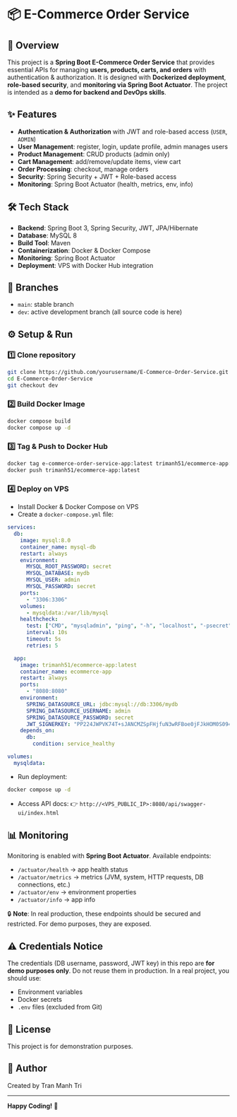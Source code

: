 # 📦 E-Commerce Order Service

## 🚀 Overview

This project is a **Spring Boot E-Commerce Order Service** that provides essential APIs for managing **users, products, carts, and orders** with authentication & authorization. It is designed with **Dockerized deployment**, **role-based security**, and **monitoring via Spring Boot Actuator**. The project is intended as a **demo for backend and DevOps skills**.

## ✨ Features

* **Authentication & Authorization** with JWT and role-based access (`USER`, `ADMIN`)
* **User Management**: register, login, update profile, admin manages users
* **Product Management**: CRUD products (admin only)
* **Cart Management**: add/remove/update items, view cart
* **Order Processing**: checkout, manage orders
* **Security**: Spring Security + JWT + Role-based access
* **Monitoring**: Spring Boot Actuator (health, metrics, env, info)

## 🛠️ Tech Stack

* **Backend**: Spring Boot 3, Spring Security, JWT, JPA/Hibernate
* **Database**: MySQL 8
* **Build Tool**: Maven
* **Containerization**: Docker & Docker Compose
* **Monitoring**: Spring Boot Actuator
* **Deployment**: VPS with Docker Hub integration

## 📂 Branches

* `main`: stable branch
* `dev`: active development branch (all source code is here)

## ⚙️ Setup & Run

### 1️⃣ Clone repository

```bash
git clone https://github.com/yourusername/E-Commerce-Order-Service.git
cd E-Commerce-Order-Service
git checkout dev
```

### 2️⃣ Build Docker Image

```bash
docker compose build
docker compose up -d
```

### 3️⃣ Tag & Push to Docker Hub

```bash
docker tag e-commerce-order-service-app:latest trimanh51/ecommerce-app:latest
docker push trimanh51/ecommerce-app:latest
```

### 4️⃣ Deploy on VPS

* Install Docker & Docker Compose on VPS
* Create a `docker-compose.yml` file:

```yaml
services:
  db:
    image: mysql:8.0
    container_name: mysql-db
    restart: always
    environment:
      MYSQL_ROOT_PASSWORD: secret
      MYSQL_DATABASE: mydb
      MYSQL_USER: admin
      MYSQL_PASSWORD: secret
    ports:
      - "3306:3306"
    volumes:
      - mysqldata:/var/lib/mysql
    healthcheck:
      test: ["CMD", "mysqladmin", "ping", "-h", "localhost", "-psecret"]
      interval: 10s
      timeout: 5s
      retries: 5

  app:
    image: trimanh51/ecommerce-app:latest
    container_name: ecommerce-app
    restart: always
    ports:
      - "8080:8080"
    environment:
      SPRING_DATASOURCE_URL: jdbc:mysql://db:3306/mydb
      SPRING_DATASOURCE_USERNAME: admin
      SPRING_DATASOURCE_PASSWORD: secret
      JWT_SIGNERKEY: "PP224JWPVK74T+sJANCMZSpFHjfuN3wRFBoe0jFJkHOM0S0944Fwvy+BrS/tVd0a"
    depends_on:
      db:
        condition: service_healthy

volumes:
  mysqldata:
```

* Run deployment:

```bash
docker compose up -d
```

* Access API docs: 👉 `http://<VPS_PUBLIC_IP>:8080/api/swagger-ui/index.html`

## 📊 Monitoring

Monitoring is enabled with **Spring Boot Actuator**. Available endpoints:

* `/actuator/health` → app health status
* `/actuator/metrics` → metrics (JVM, system, HTTP requests, DB connections, etc.)
* `/actuator/env` → environment properties
* `/actuator/info` → app info

🔒 **Note**: In real production, these endpoints should be secured and restricted. For demo purposes, they are exposed.

## ⚠️ Credentials Notice

The credentials (DB username, password, JWT key) in this repo are **for demo purposes only**. Do not reuse them in production. In a real project, you should use:

* Environment variables
* Docker secrets
* `.env` files (excluded from Git)

## 📝 License

This project is for demonstration purposes.

## 👤 Author

Created by Tran Manh Tri

---

**Happy Coding!** 🚀